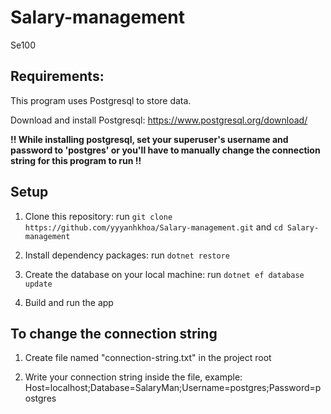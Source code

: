 # Salary-management
Se100


## Requirements:
This program uses Postgresql to store data.

Download and install Postgresql: https://www.postgresql.org/download/ 

**!! While installing postgresql, set your superuser's username and password to 'postgres' or you'll have to manually change the connection string for this program to run !!**

## Setup
1. Clone this repository: run `git clone https://github.com/yyyanhkhoa/Salary-management.git` and `cd Salary-management`

2. Install dependency packages: run `dotnet restore`

3. Create the database on your local machine: run `dotnet ef database update`

4. Build and run the app

## To change the connection string
1. Create file named "connection-string.txt" in the project root

2. Write your connection string inside the file, example: Host=localhost;Database=SalaryMan;Username=postgres;Password=postgres
